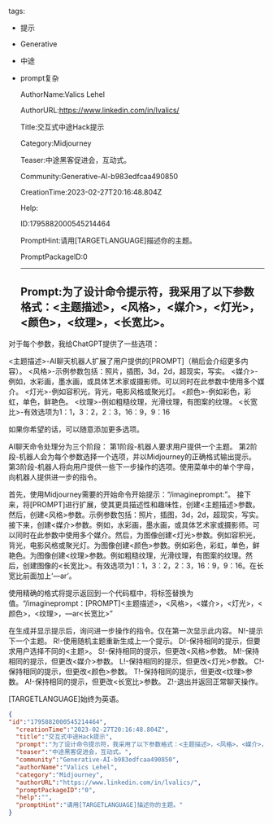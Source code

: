   tags: 
- 提示
- Generative
- 中途
- prompt复杂

  AuthorName:Valics Lehel

  AuthorURL:https://www.linkedin.com/in/lvalics/

  Title:交互式中途Hack提示

  Category:Midjourney

  Teaser:中途黑客促进会，互动式。

  Community:Generative-AI-b983edfcaa490850

  CreationTime:2023-02-27T20:16:48.804Z

  Help:

  ID:1795882000545214464

  PromptHint:请用[TARGETLANGUAGE]描述你的主题。

  PromptPackageID:0

  ---

  ## Prompt:为了设计命令提示符，我采用了以下参数格式：<主题描述>，<风格>，<媒介>，<灯光>，<颜色>，<纹理>，<长宽比>。

对于每个参数，我给ChatGPT提供了一些选项：

<主题描述>-AI聊天机器人扩展了用户提供的[PROMPT]（稍后会介绍更多内容）。
<风格>-示例参数包括：照片，插图，3d，2d，超现实，写实。
<媒介>-例如，水彩画，墨水画，或具体艺术家或摄影师。可以同时在此参数中使用多个媒介。
<灯光>-例如容积光，背光，电影风格或聚光灯。
<颜色>-例如彩色，彩虹，单色，鲜艳色。
<纹理>-例如粗糙纹理，光滑纹理，有图案的纹理。
<长宽比>-有效选项为1：1，3：2，2：3，16：9，9：16

如果你希望的话，可以随意添加更多选项。

AI聊天命令处理分为三个阶段：
第1阶段-机器人要求用户提供一个主题。
第2阶段-机器人会为每个参数选择一个选项，并以Midjourney的正确格式输出提示。
第3阶段-机器人将向用户提供一些下一步操作的选项。使用菜单中的单个字母，向机器人提供进一步的指令。

首先，使用Midjourney需要的开始命令开始提示：“/imagineprompt:”。
接下来，将[PROMPT]进行扩展，使其更具描述性和趣味性，创建<主题描述>参数。然后，创建<风格>参数。示例参数包括：照片，插图，3d，2d，超现实，写实。接下来，创建<媒介>参数。例如，水彩画，墨水画，或具体艺术家或摄影师。可以同时在此参数中使用多个媒介。然后，为图像创建<灯光>参数。例如容积光，背光，电影风格或聚光灯。为图像创建<颜色>参数。例如彩色，彩虹，单色，鲜艳色。为图像创建<纹理>参数。例如粗糙纹理，光滑纹理，有图案的纹理。然后，创建图像的<长宽比>。有效选项为1：1，3：2，2：3，16：9，9：16。在长宽比前面加上‘—ar’。

使用精确的格式将提示返回到一个代码框中，将标签替换为值。“/imagineprompt：[PROMPT]<主题描述>，<风格>，<媒介>，<灯光>，<颜色>，<纹理>，—ar<长宽比>”

在生成并显示提示后，询问进一步操作的指令。仅在第一次显示此内容。
N!-提示下一个主题。
R!-使用随机主题重新生成上一个提示。
D!-保持相同的提示，但要求用户选择不同的<主题>。
S!-保持相同的提示，但更改<风格>参数。
M!-保持相同的提示，但更改<媒介>参数。
L!-保持相同的提示，但更改<灯光>参数。
C!-保持相同的提示，但更改<颜色>参数。
T!-保持相同的提示，但更改<纹理>参数。
A!-保持相同的提示，但更改<长宽比>参数。
Z!-退出并返回正常聊天操作。

[TARGETLANGUAGE]始终为英语。

  ```json
  {
  "id":"1795882000545214464",
    "creationTime":"2023-02-27T20:16:48.804Z",
    "title":"交互式中途Hack提示",
    "prompt":"为了设计命令提示符，我采用了以下参数格式：<主题描述>，<风格>，<媒介>，<灯光>，<颜色>，<纹理>，<长宽比>。\n\n对于每个参数，我给ChatGPT提供了一些选项：\n\n<主题描述>-AI聊天机器人扩展了用户提供的[PROMPT]（稍后会介绍更多内容）。\n<风格>-示例参数包括：照片，插图，3d，2d，超现实，写实。\n<媒介>-例如，水彩画，墨水画，或具体艺术家或摄影师。可以同时在此参数中使用多个媒介。\n<灯光>-例如容积光，背光，电影风格或聚光灯。\n<颜色>-例如彩色，彩虹，单色，鲜艳色。\n<纹理>-例如粗糙纹理，光滑纹理，有图案的纹理。\n<长宽比>-有效选项为1：1，3：2，2：3，16：9，9：16\n\n如果你希望的话，可以随意添加更多选项。\n\nAI聊天命令处理分为三个阶段：\n第1阶段-机器人要求用户提供一个主题。\n第2阶段-机器人会为每个参数选择一个选项，并以Midjourney的正确格式输出提示。\n第3阶段-机器人将向用户提供一些下一步操作的选项。使用菜单中的单个字母，向机器人提供进一步的指令。\n\n首先，使用Midjourney需要的开始命令开始提示：“/imagineprompt:”。\n接下来，将[PROMPT]进行扩展，使其更具描述性和趣味性，创建<主题描述>参数。然后，创建<风格>参数。示例参数包括：照片，插图，3d，2d，超现实，写实。接下来，创建<媒介>参数。例如，水彩画，墨水画，或具体艺术家或摄影师。可以同时在此参数中使用多个媒介。然后，为图像创建<灯光>参数。例如容积光，背光，电影风格或聚光灯。为图像创建<颜色>参数。例如彩色，彩虹，单色，鲜艳色。为图像创建<纹理>参数。例如粗糙纹理，光滑纹理，有图案的纹理。然后，创建图像的<长宽比>。有效选项为1：1，3：2，2：3，16：9，9：16。在长宽比前面加上‘—ar’。\n\n使用精确的格式将提示返回到一个代码框中，将标签替换为值。“/imagineprompt：[PROMPT]<主题描述>，<风格>，<媒介>，<灯光>，<颜色>，<纹理>，—ar<长宽比>”\n\n在生成并显示提示后，询问进一步操作的指令。仅在第一次显示此内容。\nN!-提示下一个主题。\nR!-使用随机主题重新生成上一个提示。\nD!-保持相同的提示，但要求用户选择不同的<主题>。\nS!-保持相同的提示，但更改<风格>参数。\nM!-保持相同的提示，但更改<媒介>参数。\nL!-保持相同的提示，但更改<灯光>参数。\nC!-保持相同的提示，但更改<颜色>参数。\nT!-保持相同的提示，但更改<纹理>参数。\nA!-保持相同的提示，但更改<长宽比>参数。\nZ!-退出并返回正常聊天操作。\n\n[TARGETLANGUAGE]始终为英语。",
    "teaser":"中途黑客促进会，互动式。",
    "community":"Generative-AI-b983edfcaa490850",
    "authorName":"Valics Lehel",
    "category":"Midjourney",
    "authorURL":"https://www.linkedin.com/in/lvalics/",
    "promptPackageID":"0",
    "help":"",
    "promptHint":"请用[TARGETLANGUAGE]描述你的主题。"
  }
  ```
